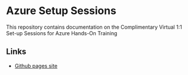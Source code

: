 # Azure Setup Sessions
This repository contains documentation on the Complimentary Virtual 1:1 Set-up Sessions for Azure Hands-On Training 

## Links
* [Github pages site](https://vperez-rwserver.github.io/AzureSetupSessions)
